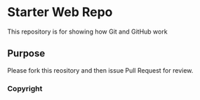 # Starter Web Repo

This repository is for showing how Git and GitHub work

## Purpose

Please fork this reository and then issue Pull Request
for review.

### Copyright
